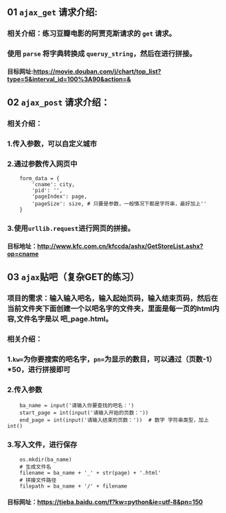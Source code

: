 ## 01 `ajax_get` 请求介绍:
### 相关介绍：练习豆瓣电影的阿贾克斯请求的 `get` 请求。
### 使用 `parse` 将字典转换成 `queruy_string`，然后在进行拼接。
#### 目标网址:https://movie.douban.com/j/chart/top_list?type=5&interval_id=100%3A90&action=& 
## 02 `ajax_post` 请求介绍：
### 相关介绍：
### 1.传入参数，可以自定义城市
### 2.通过参数传入网页中
        form_data = {
            'cname': city,
            'pid': '',
            'pageIndex': page,
            'pageSize': size, # 只要是参数，一般情况下都是字符串，最好加上''
        }
### 3.使用`urllib.request`进行网页的拼接。
#### 目标地址：http://www.kfc.com.cn/kfccda/ashx/GetStoreList.ashx?op=cname 
## 03 `ajax`贴吧（复杂GET的练习）
### 项目的需求：输入输入吧名，输入起始页码，输入结束页码，然后在当前文件夹下面创建一个以吧名字的文件夹，里面是每一页的html内容,文件名字是以 吧_page.html。
### 相关介绍：
### 1.`kw=`为你要搜索的吧名字，`pn=`为显示的数目，可以通过（页数-1）*50，进行拼接即可
### 2.传入参数
        ba_name = input('请输入你要查找的吧名：')
        start_page = int(input('请输入开始的页数：'))
        end_page = int(input('请输入结束的页数：'))  # 数字 字符串类型，加上int()
### 3.写入文件，进行保存
        os.mkdir(ba_name)
        # 生成文件名
        filename = ba_name + '_' + str(page) + '.html'
        # 拼接文件路径
        filepath = ba_name + '/' + filename
#### 目标网址：https://tieba.baidu.com/f?kw=python&ie=utf-8&pn=150  
